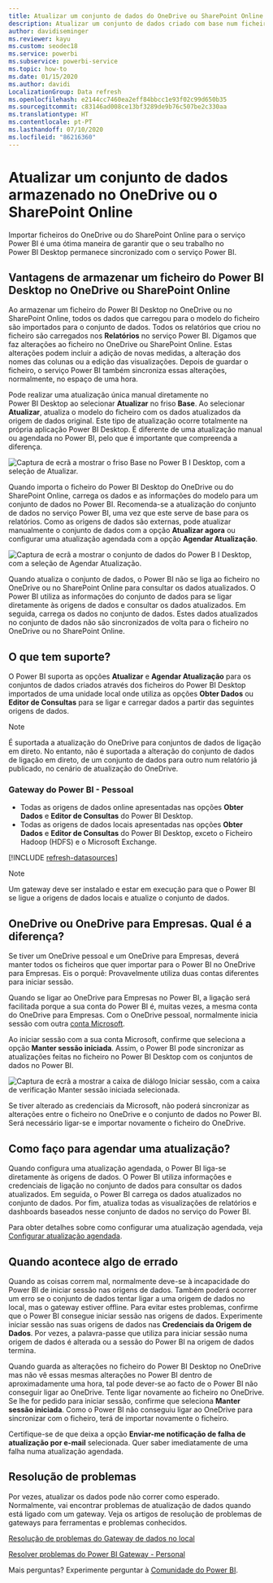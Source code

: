 ```yaml
---
title: Atualizar um conjunto de dados do OneDrive ou SharePoint Online
description: Atualizar um conjunto de dados criado com base num ficheiro do Power BI Desktop no OneDrive ou SharePoint Online
author: davidiseminger
ms.reviewer: kayu
ms.custom: seodec18
ms.service: powerbi
ms.subservice: powerbi-service
ms.topic: how-to
ms.date: 01/15/2020
ms.author: davidi
LocalizationGroup: Data refresh
ms.openlocfilehash: e2144cc7460ea2eff84bbcc1e93f02c99d650b35
ms.sourcegitcommit: c83146ad008ce13bf3289de9b76c507be2c330aa
ms.translationtype: HT
ms.contentlocale: pt-PT
ms.lasthandoff: 07/10/2020
ms.locfileid: "86216360"
---
```

# <a name="refresh-a-dataset-stored-on-onedrive-or-sharepoint-online"></a>Atualizar um conjunto de dados armazenado no OneDrive ou o SharePoint Online
Importar ficheiros do OneDrive ou do SharePoint Online para o serviço Power BI é uma ótima maneira de garantir que o seu trabalho no Power BI Desktop permanece sincronizado com o serviço Power BI.

## <a name="advantages-of-storing-a-power-bi-desktop-file-on-onedrive-or-sharepoint-online"></a>Vantagens de armazenar um ficheiro do Power BI Desktop no OneDrive ou SharePoint Online
Ao armazenar um ficheiro do Power BI Desktop no OneDrive ou no SharePoint Online, todos os dados que carregou para o modelo do ficheiro são importados para o conjunto de dados. Todos os relatórios que criou no ficheiro são carregados nos **Relatórios** no serviço Power BI. Digamos que faz alterações ao ficheiro no OneDrive ou SharePoint Online. Estas alterações podem incluir a adição de novas medidas, a alteração dos nomes das colunas ou a edição das visualizações. Depois de guardar o ficheiro, o serviço Power BI também sincroniza essas alterações, normalmente, no espaço de uma hora.

Pode realizar uma atualização única manual diretamente no Power BI Desktop ao selecionar **Atualizar** no friso **Base**. Ao selecionar **Atualizar**, atualiza o modelo do ficheiro com os dados atualizados da origem de dados original. Este tipo de atualização ocorre totalmente na própria aplicação Power BI Desktop. É diferente de uma atualização manual ou agendada no Power BI, pelo que é importante que compreenda a diferença.

![Captura de ecrã a mostrar o friso Base no Power B I Desktop, com a seleção de Atualizar.](media/refresh-desktop-file-onedrive/pbix-refresh.png)

Quando importa o ficheiro do Power BI Desktop do OneDrive ou do SharePoint Online, carrega os dados e as informações do modelo para um conjunto de dados no Power BI. Recomenda-se a atualização do conjunto de dados no serviço Power BI, uma vez que este serve de base para os relatórios. Como as origens de dados são externas, pode atualizar manualmente o conjunto de dados com a opção **Atualizar agora** ou configurar uma atualização agendada com a opção **Agendar Atualização**. 

![Captura de ecrã a mostrar o conjunto de dados do Power B I Desktop, com a seleção de Agendar Atualização.](media/refresh-desktop-file-onedrive/powerbi-service-refresh.png)

Quando atualiza o conjunto de dados, o Power BI não se liga ao ficheiro no OneDrive ou no SharePoint Online para consultar os dados atualizados. O Power BI utiliza as informações do conjunto de dados para se ligar diretamente às origens de dados e consultar os dados atualizados. Em seguida, carrega os dados no conjunto de dados. Estes dados atualizados no conjunto de dados não são sincronizados de volta para o ficheiro no OneDrive ou no SharePoint Online.

## <a name="whats-supported"></a>O que tem suporte?
O Power BI suporta as opções **Atualizar** e **Agendar Atualização** para os conjuntos de dados criados através dos ficheiros do Power BI Desktop importados de uma unidade local onde utiliza as opções **Obter Dados** ou **Editor de Consultas** para se ligar e carregar dados a partir das seguintes origens de dados.

> [!NOTE]
> É suportada a atualização do OneDrive para conjuntos de dados de ligação em direto. No entanto, não é suportada a alteração do conjunto de dados de ligação em direto, de um conjunto de dados para outro num relatório já publicado, no cenário de atualização do OneDrive.

### <a name="power-bi-gateway---personal"></a>Gateway do Power BI - Pessoal
* Todas as origens de dados online apresentadas nas opções **Obter Dados** e **Editor de Consultas** do Power BI Desktop.
* Todas as origens de dados locais apresentadas nas opções **Obter Dados** e **Editor de Consultas** do Power BI Desktop, exceto o Ficheiro Hadoop (HDFS) e o Microsoft Exchange.

<!-- Refresh Data sources-->
[!INCLUDE [refresh-datasources](../includes/refresh-datasources.md)]

> [!NOTE]
> Um gateway deve ser instalado e estar em execução para que o Power BI se ligue a origens de dados locais e atualize o conjunto de dados.
> 
> 

## <a name="onedrive-or-onedrive-for-business-whats-the-difference"></a>OneDrive ou OneDrive para Empresas. Qual é a diferença?
Se tiver um OneDrive pessoal e um OneDrive para Empresas, deverá manter todos os ficheiros que quer importar para o Power BI no OneDrive para Empresas. Eis o porquê: Provavelmente utiliza duas contas diferentes para iniciar sessão.

Quando se ligar ao OneDrive para Empresas no Power BI, a ligação será facilitada porque a sua conta do Power BI é, muitas vezes, a mesma conta do OneDrive para Empresas. Com o OneDrive pessoal, normalmente inicia sessão com outra [conta Microsoft](https://account.microsoft.com).

Ao iniciar sessão com a sua conta Microsoft, confirme que seleciona a opção **Manter sessão iniciada**. Assim, o Power BI pode sincronizar as atualizações feitas no ficheiro no Power BI Desktop com os conjuntos de dados no Power BI.

![Captura de ecrã a mostrar a caixa de diálogo Iniciar sessão, com a caixa de verificação Manter sessão iniciada selecionada.](media/refresh-desktop-file-onedrive/refresh_signin_keepmesignedin.png)

Se tiver alterado as credenciais da Microsoft, não poderá sincronizar as alterações entre o ficheiro no OneDrive e o conjunto de dados no Power BI. Será necessário ligar-se e importar novamente o ficheiro do OneDrive.

## <a name="how-do-i-schedule-refresh"></a>Como faço para agendar uma atualização?
Quando configura uma atualização agendada, o Power BI liga-se diretamente às origens de dados. O Power BI utiliza informações e credenciais de ligação no conjunto de dados para consultar os dados atualizados. Em seguida, o Power BI carrega os dados atualizados no conjunto de dados. Por fim, atualiza todas as visualizações de relatórios e dashboards baseados nesse conjunto de dados no serviço do Power BI.

Para obter detalhes sobre como configurar uma atualização agendada, veja [Configurar atualização agendada](refresh-scheduled-refresh.md).

## <a name="when-things-go-wrong"></a>Quando acontece algo de errado
Quando as coisas correm mal, normalmente deve-se à incapacidade do Power BI de iniciar sessão nas origens de dados. Também poderá ocorrer um erro se o conjunto de dados tentar ligar a uma origem de dados no local, mas o gateway estiver offline. Para evitar estes problemas, confirme que o Power BI consegue iniciar sessão nas origens de dados. Experimente iniciar sessão nas suas origens de dados nas **Credenciais da Origem de Dados**. Por vezes, a palavra-passe que utiliza para iniciar sessão numa origem de dados é alterada ou a sessão do Power BI na origem de dados termina.

Quando guarda as alterações no ficheiro do Power BI Desktop no OneDrive mas não vê essas mesmas alterações no Power BI dentro de aproximadamente uma hora, tal pode dever-se ao facto de o Power BI não conseguir ligar ao OneDrive. Tente ligar novamente ao ficheiro no OneDrive. Se lhe for pedido para iniciar sessão, confirme que seleciona **Manter sessão iniciada**. Como o Power BI não conseguiu ligar ao OneDrive para sincronizar com o ficheiro, terá de importar novamente o ficheiro.

Certifique-se de que deixa a opção **Enviar-me notificação de falha de atualização por e-mail** selecionada. Quer saber imediatamente de uma falha numa atualização agendada.

## <a name="troubleshooting"></a>Resolução de problemas
Por vezes, atualizar os dados pode não correr como esperado. Normalmente, vai encontrar problemas de atualização de dados quando está ligado com um gateway. Veja os artigos de resolução de problemas de gateways para ferramentas e problemas conhecidos.

[Resolução de problemas do Gateway de dados no local](service-gateway-onprem-tshoot.md)

[Resolver problemas do Power BI Gateway - Personal](service-admin-troubleshooting-power-bi-personal-gateway.md)

Mais perguntas? Experimente perguntar à [Comunidade do Power BI](https://community.powerbi.com/).
